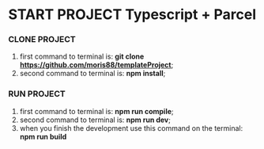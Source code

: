 # START PROJECT Typescript + Parcel

### CLONE PROJECT

1. first command to terminal is: **git clone https://github.com/moris88/templateProject**;
2. second command to terminal is: **npm install**;

### RUN PROJECT

1. first command to terminal is: **npm run compile**;
2. second command to terminal is: **npm run dev**;
3. when you finish the development use this command on the terminal: **npm run build**